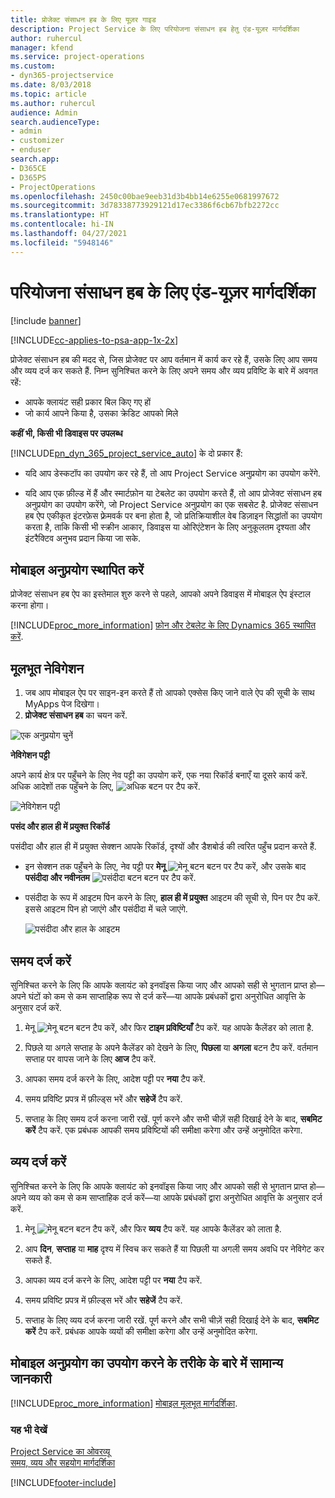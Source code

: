 ```yaml
---
title: प्रोजेक्ट संसाधन हब के लिए यूज़र गाइड
description: Project Service के लिए परियोजना संसाधन हब हेतु एंड-यूज़र मार्गदर्शिका
author: ruhercul
manager: kfend
ms.service: project-operations
ms.custom:
- dyn365-projectservice
ms.date: 8/03/2018
ms.topic: article
ms.author: ruhercul
audience: Admin
search.audienceType:
- admin
- customizer
- enduser
search.app:
- D365CE
- D365PS
- ProjectOperations
ms.openlocfilehash: 2450c00bae9eeb31d3b4bb14e6255e0681997672
ms.sourcegitcommit: 3d78338773929121d17ec3386f6cb67bfb2272cc
ms.translationtype: HT
ms.contentlocale: hi-IN
ms.lasthandoff: 04/27/2021
ms.locfileid: "5948146"
---
```

# <a name="user-guide-for-project-resource-hub"></a>परियोजना संसाधन हब के लिए एंड-यूज़र मार्गदर्शिका

[!include [banner](../includes/psa-now-project-operations.md)]

[!INCLUDE[cc-applies-to-psa-app-1x-2x](../includes/cc-applies-to-psa-app-1x-2x.md)]

प्रोजेक्ट संसाधन हब की मदद से, जिस प्रोजेक्‍ट पर आप वर्तमान में कार्य कर रहे हैं, उसके लिए आप समय और व्यय दर्ज कर सकते हैं. निम्न सुनिश्चित करने के लिए अपने समय और व्यय प्रविष्टि के बारे में अवगत रहें:

- आपके क्लायंट सही प्रकार बिल किए गए हों
- जो कार्य आपने किया है, उसका क्रेडिट आपको मिले

**कहीं भी, किसी भी डिवाइस पर उपलब्ध**

[!INCLUDE[pn_dyn_365_project_service_auto](../includes/pn-dyn-365-project-service-auto.md)] के दो प्रकार हैं: 

- यदि आप डेस्कटॉप का उपयोग कर रहे हैं, तो आप Project Service अनुप्रयोग का उपयोग करेंगे. 

- यदि आप एक फ़ील्‍ड में हैं और स्मार्टफ़ोन या टेबलेट का उपयोग करते हैं, तो आप प्रोजेक्‍ट संसाधन हब अनुप्रयोग का उपयोग करेंगे, जो Project Service अनुप्रयोग का एक सबसेट है. प्रोजेक्‍ट संसाधन हब ऐप एकीकृत इंटरफ़ेस फ़्रेमवर्क पर बना होता है, जो प्रतिक्रियाशील वेब डिज़ाइन सिद्धांतों का उपयोग करता है, ताकि किसी भी स्क्रीन आकार, डिवाइस या ओरिएंटेशन के लिए अनुकूलतम दृश्यता और इंटरैक्टिव अनुभव प्रदान किया जा सके. 


## <a name="install-the-mobile-app"></a>मोबाइल अनुप्रयोग स्थापित करें
प्रोजेक्ट संसाधन हब ऐप का इस्तेमाल शुरु करने से पहले, आपको अपने डिवाइस में मोबाइल ऐप इंस्टाल करना होगा। 

[!INCLUDE[proc_more_information](../includes/proc-more-information.md)] [फ़ोन और टेबलेट के लिए Dynamics 365 स्‍थापित करें](/dynamics365/mobile-app/install-dynamics-365-for-phones-and-tablets).

## <a name="basic-navigation"></a>मूलभूत नेविगेशन
1.  जब आप मोबाइल ऐप पर साइन-इन करते हैं तो आपको एक्सेस किए जाने वाले ऐप की सूची के साथ MyApps पेज दिखेगा। 
2.  **प्रोजेक्‍ट संसाधन हब** का चयन करें.

![एक अनुप्रयोग चुनें](media/chooseApp_1.png "एक अनुप्रयोग चुनें")

**नेविगेशन पट्टी**

अपने कार्य क्षेत्र पर पहुँचने के लिए नेव पट्टी का उपयोग करें, एक नया रिकॉर्ड बनाएँ या दूसरे कार्य करें. अधिक आदेशों तक पहुँचने के लिए, ![अधिक बटन](media/MoreButton.png "अधिक बटन") पर टैप करें.

![नेविगेशन पट्टी](media/NavBar_2.png "नेविगेशन पट्टी")

**पसंद और हाल ही में प्रयुक्त रिकॉर्ड**

पसंदीदा और हाल ही में प्रयुक्त सेक्शन आपके रिकॉर्ड, दृश्यों और डैशबोर्ड की त्वरित पहुँच प्रदान करते हैं. 

- इन सेक्शन तक पहुँचने के लिए, नेव पट्टी पर **मेनू** ![मेनू बटन](media/MenuButton.png "मेनू बटन") बटन पर टैप करें, और उसके बाद **पसंदीदा और नवीनतम** ![पसंदीदा बटन](media/FavButton.png "पसंदीदा बटन") बटन पर टैप करें.

- पसंदीदा के रूप में आइटम पिन करने के लिए, **हाल ही में प्रयुक्त** आइटम की सूची से, पिन पर टैप करें. इससे आइटम पिन हो जाएंगे और पसंदीदा में चले जाएंगे.

  ![पसंदीदा और हाल के आइटम](media/Favs_3.png "पसंदीदा और हाल के आइटम")
 
## <a name="enter-time"></a>समय दर्ज करें
सुनिश्चित करने के लिए कि आपके क्लायंट को इनवॉइस किया जाए और आपको सही से भुगतान प्राप्त हो—अपने घंटों को कम से कम साप्ताहिक रूप से दर्ज करें—या आपके प्रबंधकों द्वारा अनुरोधित आवृत्ति के अनुसार दर्ज करें.

1. मेनू ![मेनू बटन](media/MenuButton.png "मेनू बटन") बटन टैप करें, और फिर **टाइम प्रविष्टियाँ** टैप करें. यह आपके कैलेंडर को लाता है.

2. पिछले या अगले सप्ताह के अपने कैलेंडर को देखने के लिए, **पिछला** या **अगला** बटन टैप करें. वर्तमान सप्ताह पर वापस जाने के लिए **आज** टैप करें.

3. आपका समय दर्ज करने के लिए, आदेश पट्टी पर **नया** टैप करें. 

4. समय प्रविष्टि प्रपत्र में फ़ील्ड्स भरें और **सहेजें** टैप करें.

5. सप्ताह के लिए समय दर्ज करना जारी रखें. पूर्ण करने और सभी चीज़ें सही दिखाई देने के बाद, **सबमिट करें** टैप करें. एक प्रबंधक आपकी समय प्रविष्टियों की समीक्षा करेगा और उन्हें अनुमोदित करेगा.

## <a name="enter-expenses"></a>व्यय दर्ज करें 
सुनिश्चित करने के लिए कि आपके क्लायंट को इनवॉइस किया जाए और आपको सही से भुगतान प्राप्त हो—अपने व्यय को कम से कम साप्ताहिक दर्ज करें—या आपके प्रबंधकों द्वारा अनुरोधित आवृत्ति के अनुसार दर्ज करें.

1. मेनू ![मेनू बटन](media/MenuButton.png "मेनू बटन") बटन टैप करें, और फिर **व्‍यय** टैप करें. यह आपके कैलेंडर को लाता है.

2. आप **दिन**, **सप्ताह** या **माह** दृश्य में स्विच कर सकते हैं या पिछली या अगली समय अवधि पर नेविगेट कर सकते हैं. 

3. आपका व्‍यय दर्ज करने के लिए, आदेश पट्टी पर **नया** टैप करें. 

4. समय प्रविष्टि प्रपत्र में फ़ील्ड्स भरें और **सहेजें** टैप करें.

5. सप्ताह के लिए व्यय दर्ज करना जारी रखें. पूर्ण करने और सभी चीज़ें सही दिखाई देने के बाद, **सबमिट करें** टैप करें. प्रबंधक आपके व्ययों की समीक्षा करेगा और उन्हें अनुमोदित करेगा.

## <a name="general-information-on-how-to-use-the-mobile-app"></a>मोबाइल अनुप्रयोग का उपयोग करने के तरीके के बारे में सामान्य जानकारी 
[!INCLUDE[proc_more_information](../includes/proc-more-information.md)] [मोबाइल मूलभूत मार्गदर्शिका](/dynamics365/mobile-app/dynamics-365-phones-tablets-users-guide).

### <a name="see-also"></a>यह भी देखें  
 [Project Service का ओवरव्यू](../psa/overview.md)   
 [समय, व्यय और सहयोग मार्गदर्शिका](../psa/time-expense-collaboration-guide.md)   
 


[!INCLUDE[footer-include](../includes/footer-banner.md)]